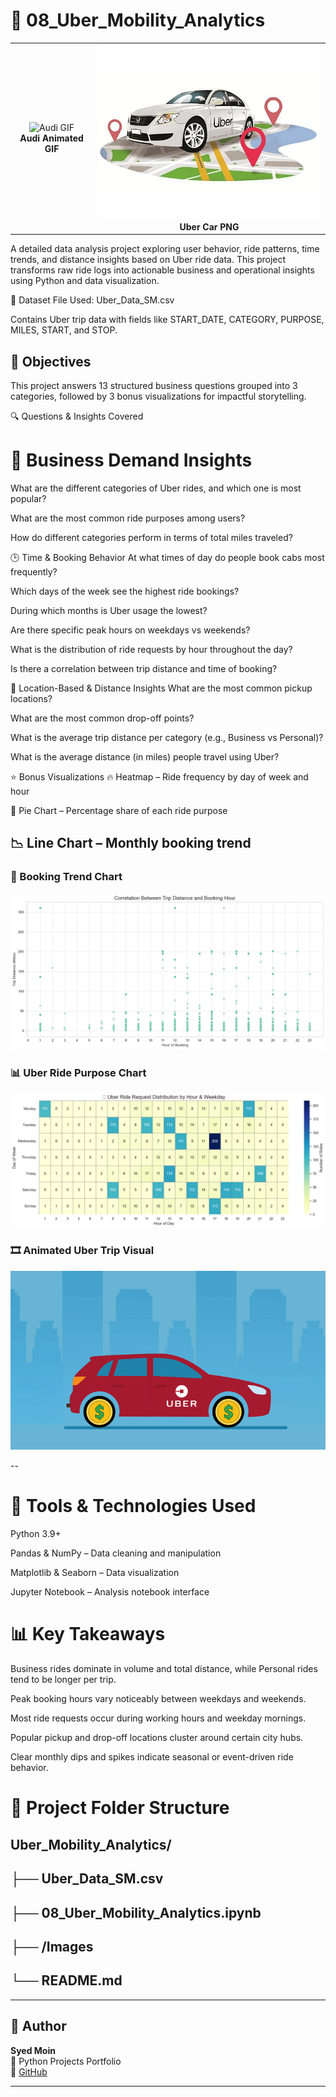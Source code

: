 # 🚕 08_Uber_Mobility_Analytics

<table align="center">
  <tr>
    <td align="center">
      <img src="https://github.com/user-attachments/assets/20fda56a-d7b9-48d0-901c-6c0613894bb8" alt="Audi GIF" width="320"/>
      <br/>
      <b>Audi Animated GIF</b>
    </td>
    <td align="center">
      <img src="https://github.com/Syed-Moinuddin2025/python_projects_analyses/blob/main/8_Uber%20Data%20Analysis%20Project/Images/ub.png?raw=true" alt="Uber Car" width="420" height="280"/>
      <br/>
      <b>Uber Car PNG</b>
    </td>
  </tr>
</table>


A detailed data analysis project exploring user behavior, ride patterns, time trends, and distance insights based on Uber ride data. This project transforms raw ride logs into actionable business and operational insights using Python and data visualization.

📂 Dataset
File Used: Uber_Data_SM.csv

Contains Uber trip data with fields like START_DATE, CATEGORY, PURPOSE, MILES, START, and STOP.

## 🎯 Objectives
This project answers 13 structured business questions grouped into 3 categories, followed by 3 bonus visualizations for impactful storytelling.

🔍 Questions & Insights Covered
# 🚗 Business Demand Insights
What are the different categories of Uber rides, and which one is most popular?

What are the most common ride purposes among users?

How do different categories perform in terms of total miles traveled?

🕒 Time & Booking Behavior
At what times of day do people book cabs most frequently?

Which days of the week see the highest ride bookings?

During which months is Uber usage the lowest?

Are there specific peak hours on weekdays vs weekends?

What is the distribution of ride requests by hour throughout the day?

Is there a correlation between trip distance and time of booking?

📍 Location-Based & Distance Insights
What are the most common pickup locations?

What are the most common drop-off points?

What is the average trip distance per category (e.g., Business vs Personal)?

What is the average distance (in miles) people travel using Uber?

⭐ Bonus Visualizations
🔥 Heatmap – Ride frequency by day of week and hour

🥧 Pie Chart – Percentage share of each ride purpose

📉 Line Chart – Monthly booking trend
--

### 🚕 Booking Trend Chart

![Booking Trend](https://github.com/Syed-Moinuddin2025/python_projects_analyses/blob/main/8_Uber%20Data%20Analysis%20Project/Images/booking.png?raw=true)

### 📊 Uber Ride Purpose Chart

![Ride Purpose](https://github.com/Syed-Moinuddin2025/python_projects_analyses/blob/main/8_Uber%20Data%20Analysis%20Project/Images/uber1.png?raw=true)

### 🎞️ Animated Uber Trip Visual

![Uber Animated GIF](https://github.com/Syed-Moinuddin2025/python_projects_analyses/blob/main/8_Uber%20Data%20Analysis%20Project/Images/Uber.gif?raw=true)

                          
--
# 🧰 Tools & Technologies Used
Python 3.9+

Pandas & NumPy – Data cleaning and manipulation

Matplotlib & Seaborn – Data visualization

Jupyter Notebook – Analysis notebook interface

# 📊 Key Takeaways
Business rides dominate in volume and total distance, while Personal rides tend to be longer per trip.

Peak booking hours vary noticeably between weekdays and weekends.

Most ride requests occur during working hours and weekday mornings.

Popular pickup and drop-off locations cluster around certain city hubs.

Clear monthly dips and spikes indicate seasonal or event-driven ride behavior.

# 📁 Project Folder Structure

## Uber_Mobility_Analytics/
## ├── Uber_Data_SM.csv               
## ├── 08_Uber_Mobility_Analytics.ipynb    
## ├── /Images                        
## └── README.md                       


---

## 👤 Author

**Syed Moin**  
📘 Python Projects Portfolio  
🔗 [GitHub](https://github.com/Syed-Moinuddin2025)  


---

